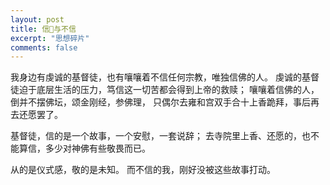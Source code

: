 ```yaml
---
layout: post
title: 信与不信
excerpt: "思想碎片"
comments: false
---
```


我身边有虔诚的基督徒，也有嚷嚷着不信任何宗教，唯独信佛的人。
虔诚的基督徒迫于底层生活的压力，笃信这一切苦都会得到上帝的救赎；
嚷嚷着信佛的人，倒并不摆佛坛，颂金刚经，参佛理，
只偶尔去雍和宫双手合十上香跪拜，事后再去还愿罢了。


基督徒，信的是一个故事，一个安慰，一套说辞；
去寺院里上香、还愿的，也不能算信，多少对神佛有些敬畏而已。


从的是仪式感，敬的是未知。
而不信的我，刚好没被这些故事打动。  
